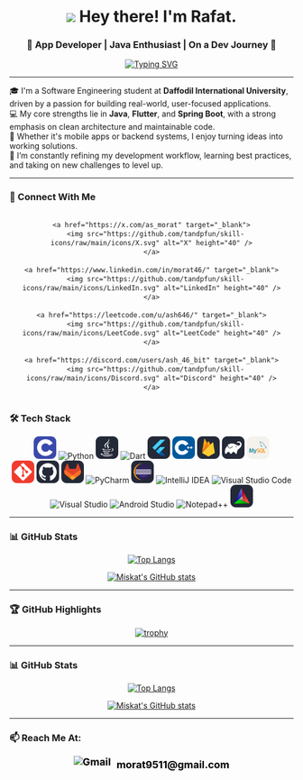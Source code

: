 <h1 align="center">
  <img src="https://media.giphy.com/media/hvRJCLFzcasrR4ia7z/giphy.gif" width="28"> 
  Hey there! I'm Rafat.
</h1>

<h3 align="center">🚀 App Developer | Java Enthusiast | On a Dev Journey 🚀</h3>

<p align="center">
  <a href="https://git.io/typing-svg">
    <img src="https://readme-typing-svg.demolab.com?font=Fira+Code&pause=1000&center=true&vCenter=true&width=435&lines=💻+Java+%26+Flutter+Developer;📱+Passionate+about+Clean+UI+%26+UX;🧠+Focused+on+Real-world+App+Development;🔥+Always+Building+%26+Improving!" alt="Typing SVG" />
  </a>
</p>

---

🎓 I'm a Software Engineering student at **Daffodil International University**, driven by a passion for building real-world, user-focused applications.  
💻 My core strengths lie in **Java**, **Flutter**, and **Spring Boot**, with a strong emphasis on clean architecture and maintainable code.  
📱 Whether it's mobile apps or backend systems, I enjoy turning ideas into working solutions.  
🚀 I’m constantly refining my development workflow, learning best practices, and taking on new challenges to level up.

---

### 🔗 Connect With Me

<div align="center">
  <div style="display: flex; justify-content: center; gap: 20px; flex-wrap: wrap; margin-top: 10px;">

    <a href="https://x.com/as_morat" target="_blank">
      <img src="https://github.com/tandpfun/skill-icons/raw/main/icons/X.svg" alt="X" height="40" />
    </a>

    <a href="https://www.linkedin.com/in/morat46/" target="_blank">
      <img src="https://github.com/tandpfun/skill-icons/raw/main/icons/LinkedIn.svg" alt="LinkedIn" height="40" />
    </a>

    <a href="https://leetcode.com/u/ash646/" target="_blank">
      <img src="https://github.com/tandpfun/skill-icons/raw/main/icons/LeetCode.svg" alt="LeetCode" height="40" />
    </a>

    <a href="https://discord.com/users/ash_46_bit" target="_blank">
      <img src="https://github.com/tandpfun/skill-icons/raw/main/icons/Discord.svg" alt="Discord" height="40" />
    </a>

  </div>
</div>


### 🛠️ Tech Stack

<div align="center">
  
  <img src="https://raw.githubusercontent.com/tandpfun/skill-icons/main/icons/C.svg" width="40" height="40" alt="C" />
  <img src="https://raw.githubusercontent.com/yurijserrano/Github-Profile-Readme-Logos/master/programming%20languages/python.svg" width="40" height="40" alt="Python" />
  <img src="https://raw.githubusercontent.com/tandpfun/skill-icons/main/icons/Java-Dark.svg" width="40" height="40" alt="Java" />
  <img src="https://raw.githubusercontent.com/yurijserrano/Github-Profile-Readme-Logos/master/programming%20languages/dart.svg" width="40" height="40" alt="Dart" />
  <img src="https://github.com/tandpfun/skill-icons/blob/main/icons/Flutter-Dark.svg" width="40" height="40" alt="Flutter" />
  <img src="https://raw.githubusercontent.com/tandpfun/skill-icons/main/icons/CPP.svg" width="40" height="40" alt="C++" />
  <img src="https://github.com/tandpfun/skill-icons/blob/main/icons/Firebase-Dark.svg" width="40" height="40" alt="Firebase" />
  <img src="https://github.com/tandpfun/skill-icons/blob/main/icons/Gradle-Dark.svg" width="40" height="40" alt="Gradle" />
  <img src="https://github.com/tandpfun/skill-icons/blob/main/icons/MySQL-Light.svg" width="40" height="40" alt="MySQL" />
  
</div>


<div align="center">

<img src="https://raw.githubusercontent.com/tandpfun/skill-icons/main/icons/Git.svg" width="40" height="40" alt="Git" />
<img src="https://github.com/tandpfun/skill-icons/blob/main/icons/Github-Dark.svg" width="40" height="40" alt="GitHub" />
<img src="https://github.com/tandpfun/skill-icons/blob/main/icons/GitLab-Dark.svg" width="40" height="40" alt="GitLab" />
<img src="https://raw.githubusercontent.com/yurijserrano/Github-Profile-Readme-Logos/master/ides/pycharm.svg" width="40" height="40" alt="PyCharm" />
<img src="https://github.com/tandpfun/skill-icons/blob/main/icons/Eclipse-Dark.svg" width="40" height="40" alt="Eclipse" />
<img src="https://raw.githubusercontent.com/yurijserrano/Github-Profile-Readme-Logos/master/ides/intellij.svg" width="40" height="40" alt="IntelliJ IDEA" />
<img src="https://raw.githubusercontent.com/yurijserrano/Github-Profile-Readme-Logos/master/text%20editors/vscode.svg" width="40" height="40" alt="Visual Studio Code" />
<img src="https://raw.githubusercontent.com/yurijserrano/Github-Profile-Readme-Logos/master/ides/vs-studio.svg" width="40" height="40" alt="Visual Studio" />
<img src="https://raw.githubusercontent.com/yurijserrano/Github-Profile-Readme-Logos/master/ides/android-studio.svg" width="40" height="40" alt="Android Studio" />
<img src="https://raw.githubusercontent.com/yurijserrano/Github-Profile-Readme-Logos/master/text%20editors/notepad%2B%2B.png" width="40" height="40" alt="Notepad++" />
<img src="https://github.com/tandpfun/skill-icons/blob/main/icons/CMake-Dark.svg" width="40" height="40" alt="CMake" />

</div>

<!-- 
### **Fun Fact** ⚡
"Nothing beats that 'Eureka!' moment when the code finally works! Coding is more than a skill; it's a journey of discovery and problem-solving that keeps me motivated every day."
-->
---

### 📊 GitHub Stats

<div align="center">

[![Top Langs](https://github-readme-stats.vercel.app/api/top-langs/?username=mmiskatul&layout=compact&theme=radical&hide_border=true&border_radius=10)](https://github.com/mmiskatul)

[![Miskat's GitHub stats](https://github-readme-stats.vercel.app/api?username=mmiskatul&show_icons=true&theme=radical&hide_border=true&border_radius=10&include_all_commits=true)](https://github.com/mmiskatul)

</div>


---

### 🏆 GitHub Highlights

<div align="center">
  
[![trophy](https://github-profile-trophy.vercel.app/?username=as-morat&theme=radical&no-frame=true&row=1&margin-w=15&margin-h=15)](https://github.com/ryo-ma/github-profile-trophy)

</div>


---

### 📊 GitHub Stats

<div align="center">

[![Top Langs](https://github-readme-stats.vercel.app/api/top-langs/?username=mmiskatul&layout=compact&theme=radical&hide_border=true&border_radius=10)](https://github.com/mmiskatul)

[![Miskat's GitHub stats](https://github-readme-stats.vercel.app/api?username=mmiskatul&show_icons=true&theme=radical&hide_border=true&border_radius=10&include_all_commits=true)](https://github.com/mmiskatul)

</div>


---

### 📫 Reach Me At:

<div align="center" style="margin-top: 10px;">
  <a href="mailto:morat9511@gmail.com" target="_blank" style="display: inline-flex; align-items: center; gap: 10px; text-decoration: none; font-weight: bold; font-size: 18px; color: black;">
    <img src="https://raw.githubusercontent.com/yourusername/yourrepo/main/path-to-icon/gmail.svg" alt="Gmail" height="30">
    morat9511@gmail.com
  </a>
</div>

